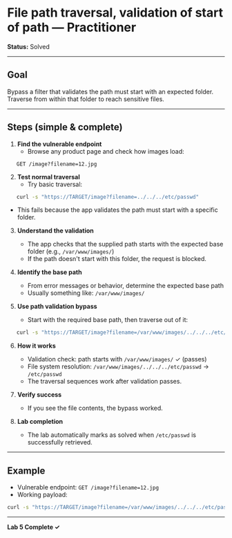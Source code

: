 # File path traversal, validation of start of path — Practitioner

**Status:** Solved

---

## Goal

Bypass a filter that validates the path must start with an expected folder. Traverse from within that folder to reach sensitive files.

---

## Steps (simple & complete)

1. **Find the vulnerable endpoint**
   - Browse any product page and check how images load:
```
   GET /image?filename=12.jpg
```

2. **Test normal traversal**
   - Try basic traversal:
```bash
   curl -s "https://TARGET/image?filename=../../../etc/passwd"
```
   - This fails because the app validates the path must start with a specific folder.

3. **Understand the validation**
   - The app checks that the supplied path starts with the expected base folder (e.g., `/var/www/images/`)
   - If the path doesn't start with this folder, the request is blocked.

4. **Identify the base path**
   - From error messages or behavior, determine the expected base path
   - Usually something like: `/var/www/images/`

5. **Use path validation bypass**
   - Start with the required base path, then traverse out of it:
```bash
   curl -s "https://TARGET/image?filename=/var/www/images/../../../etc/passwd"
```

6. **How it works**
   - Validation check: path starts with `/var/www/images/` ✓ (passes)
   - File system resolution: `/var/www/images/../../../etc/passwd` → `/etc/passwd`
   - The traversal sequences work after validation passes.

7. **Verify success**
   - If you see the file contents, the bypass worked.

8. **Lab completion**
   - The lab automatically marks as solved when `/etc/passwd` is successfully retrieved.

---

## Example

- Vulnerable endpoint: `GET /image?filename=12.jpg`
- Working payload:
```bash
curl -s "https://TARGET/image?filename=/var/www/images/../../../etc/passwd"
```

---

**Lab 5 Complete ✓**